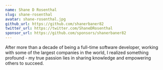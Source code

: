 ```yaml
---
name: Shane D Rosenthal
slug: shane-rosenthal
avatar: shane-rosenthal.jpg
github_url: https://github.com/shanerbaner82
twitter_url: https://twitter.com/ShaneDRosenthal
sponsor_url: https://github.com/sponsors/shanerbaner82
---
```


After more than a decade of being a full-time software developer, working with some of the largest companies in the world, I realized something profound - my true passion lies in sharing knowledge and empowering others to succeed.
